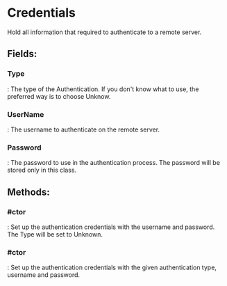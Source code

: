 # Credentials

Hold all information that required to authenticate to a remote server. 

## **Fields**:
### **Type**
: The type of the Authentication. If you don't know what to use, the preferred way is to choose Unknow. 
### **UserName**
: The username to authenticate on the remote server. 
### **Password**
: The password to use in the authentication process. The password will be stored only in this class. 
## **Methods**:

### **#ctor**
: Set up the authentication credentials with the username and password. The Type will be set to Unknown. 

### **#ctor**
: Set up the authentication credentials with the given authentication type, username and password. 
